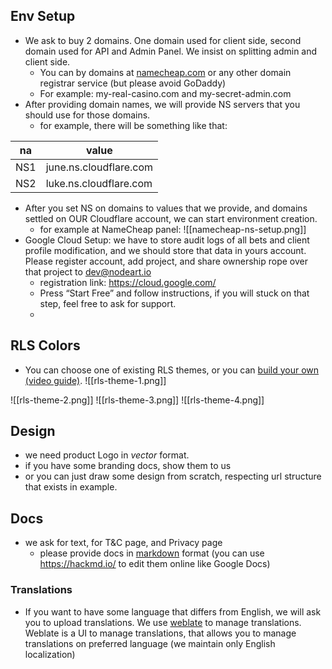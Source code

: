 ## Env Setup
- We ask to buy 2 domains. One domain used for client side, second domain used for API and Admin Panel. We insist on splitting admin and client side.
	- You can by domains at [namecheap.com](https://namecheap.com) or any other domain registrar service (but please avoid GoDaddy)
	- For example: my-real-casino.com and my-secret-admin.com
- After providing domain names, we will provide NS servers that you should use for those domains.
	- for example, there will be something like that: 

| na  | value                  |
| --- | ---------------------- |
| NS1 | june.ns.cloudflare.com |
| NS2 | luke.ns.cloudflare.com |

- After you set NS on domains to values that we provide, and domains settled on OUR Cloudflare account, we can start environment creation.
	- for example at NameCheap panel:
![[namecheap-ns-setup.png]]
- Google Cloud Setup: we have to store audit logs of all bets and client profile modification, and we should store that data in yours account. Please register account, add project, and share ownership rope over that project to dev@nodeart.io
	- registration link: https://cloud.google.com/ 
	- Press “Start Free” and follow instructions, if you will stuck on that step, feel free to ask for support.
	- 
## RLS Colors
- You can choose one of existing RLS themes, or you can [build your own (video guide)](https://youtu.be/QCfXKaZYKYc).
![[rls-theme-1.png]]

![[rls-theme-2.png]]
![[rls-theme-3.png]]
![[rls-theme-4.png]]

## Design
- we need product Logo in *vector* format.
- if you have some branding docs, show them to us
- or you can just draw some design from scratch, respecting url structure that exists in example.

## Docs
- we ask for text, for T&C page, and Privacy page
	- please provide docs in [markdown](https://commonmark.org/) format (you can use https://hackmd.io/ to edit them online like Google Docs)
### Translations
- If you want to have some language that differs from English, we will ask you to upload translations. We use [weblate](https://weblate.org/) to manage translations. Weblate is a UI to manage translations, that allows you to manage translations on preferred language (we maintain only English localization)